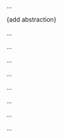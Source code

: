 <panel type="danger" header=":trophy: Can use basic software design principles :star:" expandable expanded no-close>

<panel type="warning" header=":trophy: Can explain what is software design :star::star:" expandable>
  <include src="../../book/design/introduction/basic/full.md" />
  <panel header=":dart: Evidence" expanded>

...

  </panel>
</panel>

<panel type="warning" header=":trophy: Can explain abstraction :star::star:" expandable expanded no-close>
  {add abstraction}
  <panel header=":dart: Evidence" expanded>

...

  </panel>
</panel>

<panel type="warning" header=":trophy: Can explain separation of concerns principle :star::star:" expandable>
  <include src="../../book/principles/separationOfConcernsPrinciple/full.md" />
  <panel header=":dart: Evidence" expanded>

...

  </panel>
</panel>

<panel type="danger" header=":trophy: Can explain cohesion :star:" expandable>
  <include src="../../book/designPrinciples/cohesion/what/full.md" />
  <panel header=":dart: Evidence" expanded>

...

  </panel>
</panel>

<panel type="danger" header=":trophy: Can justify the need to increase cohesion :star:" expandable>
  <include src="../../book/designPrinciples/cohesion/why/full.md" />
  <panel header=":dart: Evidence" expanded>

...

  </panel>
</panel>

<panel type="danger" header=":trophy: Can explain coupling :star:" expandable>
  <include src="../../book/designPrinciples/coupling/what/full.md" />
  <panel header=":dart: Evidence" expanded>

...

  </panel>
</panel>

<panel type="danger" header=":trophy: Can justify the need to reduce coupling :star:" expandable>
  <include src="../../book/designPrinciples/coupling/why/full.md" />
  <panel header=":dart: Evidence" expanded>

...

  </panel>
</panel>

<panel type="success" header=":trophy: Can identify types of coupling :star::star::star::star:" expandable>
  <include src="../../book/designPrinciples/coupling/types/full.md" />
  <panel header=":dart: Evidence" expanded>

...

  </panel>
</panel>


<panel type="info" header=":trophy: Can explain open-closed principle (OCP) :star::star::star:" expandable>
  <include src="../../book/designPrinciples/openClosedPrinciple/what/full.md" />
  <panel header=":dart: Evidence" expanded>

...

  </panel>
</panel>

</panel>
